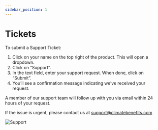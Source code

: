 ```yaml
---
sidebar_position: 1
---
```


# Tickets   

To submit a Support Ticket:   
1. Click on your name on the top right of the product. This will open a dropdown. 
2. Click on “Support”. 
3. In the text field, enter your support request. When done, click on “Submit”. 
4. You’ll see a confirmation message indicating we’ve received your request. 

A member of our support team will follow up with you via email within 24 hours of your request. 

If the issue is urgent, please contact us at support@climatebenefits.com 


![Support](../../src/assets/Support.gif)